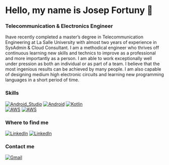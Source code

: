 
# Hello, my name is Josep Fortuny 👋 
### Telecommunication & Electronics Engineer 

Ihave recently completed a master’s degree in Telecommunication Engineering at La Salle University with almost two years of experience in SysAdmin & Cloud Consultant. I am a methodical engineer who thrives off continuous learning new skills and technics to improve as a professional and more importantly as a person.
I am able to work exceptionally well under pression as both an individual or as part of a team. I believe that the most ingenious results can be achieved by many people.
I am also capable of designing medium high electronic circuits and learning new programming languages in a short period of time.

### Skills

[![Android_Studio](https://img.shields.io/badge/Android_Studio-3DDC84?style=for-the-badge&logo=android-studio&logoColor=white&labelColor=101010)]()
[![Android](https://img.shields.io/badge/Android-3DDC84?style=for-the-badge&logo=android&logoColor=white&labelColor=101010)]()
[![Kotlin](https://img.shields.io/badge/Kotlin-0095D5?style=for-the-badge&logo=kotlin&logoColor=white&labelColor=101010)]()
<br>
[![AWS](https://img.shields.io/badge/AWS-232F3E?style=for-the-badge&logo=amazon-aws&logoColor=white&labelColor=101010)]()
[![AWS](https://img.shields.io/badge/AWS-232F3E?style=for-the-badge&logo=amazon-aws&logoColor=white&labelColor=101010)]()
<br>


### Where to find me
[![LinkedIn](https://img.shields.io/badge/LinkedIn-Josep_Fortuny_Casablancas-0077B5?style=plastic&logo=linkedin&logoColor=white&labelColor=101010)](https://www.linkedin.com/in/josepfortunycasablancas)
[![LinkedIn](https://img.shields.io/badge/LinkedIn-Josep_Fortuny_Casablancas-0077B5?style=for-the-badge&logo=linkedin&logoColor=white&labelColor=101010)](https://www.linkedin.com/in/josepfortunycasablancas)

### Contact me
[![Gmail](https://img.shields.io/badge/jfortunycasablancas@gmail.com-my_personal_email-D14836?style=for-the-badge&logo=gmail&logoColor=white&labelColor=101010)](mailto:jortunycasablancas@gmail.com)
